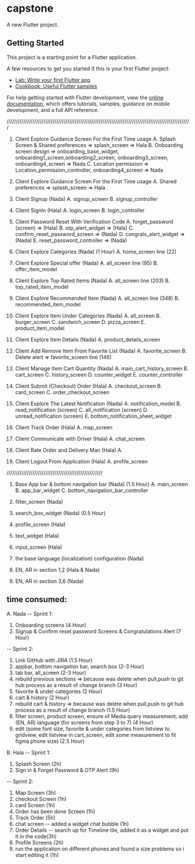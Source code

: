 # capstone

A new Flutter project.

## Getting Started

This project is a starting point for a Flutter application.

A few resources to get you started if this is your first Flutter project:

- [Lab: Write your first Flutter app](https://docs.flutter.dev/get-started/codelab)
- [Cookbook: Useful Flutter samples](https://docs.flutter.dev/cookbook)

For help getting started with Flutter development, view the
[online documentation](https://docs.flutter.dev/), which offers tutorials,
samples, guidance on mobile development, and a full API reference.




////////////////////////////////////////////////////////////////////////////////////////////////////

1. Client Explore Guidance Screen For the First Time usage
   A. Splash Screen & Shared preferences => splash_screen => Hala
   B. Onboarding screen design => onboarding_base_widget, onboarding1_screen,onboarding2_screen, onboarding3_screen, onboarding4_screen => Nada 
   C. Location permission => Location_permission_controller, onboarding4_screen => Nada 

2. Client Explore Guidance Screen For the First Time usage
   A. Shared preferences => splash_screen => Hala

3. Client Signup (Nada) 
   A. signup_screen
   B. signup_controller 

4. Client SignIn (Hala)
   A. login_screen
   B. login_controller

5. Client Password Reset With Verification Code
   A. forget_password (screen) => (Hala)
   B. otp_alert_widget => (Hala)
   C. confirm_reset_password_screen => (Nada) 
   D. congrats_alert_widget => (Nada) 
   E. reset_password_controller => (Nada)

6. Client Explore Categories (Nada) (1 Hour)
   A. home_screen line (22)

7. Client Explore Special offer (Nada)
   A. all_screen line (95) 
   B. offer_item_model

8. Client Explore Top Rated Items (Nada)
   A. all_screen line (203)
   B. top_rated_item_model

9. Client Explore Recommended Item (Nada)
   A. all_screen line (348)
   B. recommended_item_model

10. Client Explore Item Under Categories (Nada)
    A. all_screen 
    B. burger_screen
    C. sandwich_screen
    D. pizza_screen
    E. product_item_model

11. Client Explore Item Details (Nada)
    A. product_details_screen

12. Client Add Remove Item From Favorite List (Nada)
    A. favorite_screen
    B. Delete alert => favorite_screen line (146)

13. Client Manage Item Cart Quantity (Nada)
    A. main_cart_history_screen
    B. cart_screen
    C. history_screen
    D. counter_widget
    E. counter_controller

14. Client Submit (Checkout) Order (Hala)
    A. checkout_screen
    B. card_screen
    C. order_checkout_screen

15. Client Explore The Latest Notification (Nada)
    A. notification_model
    B. read_notification (screen)
    C. all_notification (screen)
    D. unread_notification (screen)
    E. bottom_notification_sheet_widget

16. Client Track Order (Hala)
   A. map_screen

17. Client Communicate with Driver (Hala)
   A. chat_screen

18. Client Rate Order and Delivery Man (Hala)
   A.

19. Client Logout From Application (Hala)
   A. profile_screen

////////////////////////////////////////////////////

1. Base App bar & bottom navigation bar (Nada) (1.5 Hour)
   A. main_screen
   B. app_bar_widget
   C. bottom_navigation_bar_controller

2. filter_screen (Nada)
3. search_box_widget (Nada) (0.5 Hour)
4. profile_screen (Hala)
5. text_widget (Hala)
6. input_screen (Hala)

7. the base language (localization) configuration (Nada)
8. EN, AR in section 1,2 (Hala & Nada)
9. EN, AR in section 3,6 (Nada)


## time consumed:

A. Nada 
 -- Sprint 1:
  1. Onboarding screens (4 Hour)
  2. Signup & Confirm reset password Screens & Congratulations Alert (7 Hour)

 -- Sprint 2:
  1. Link GitHub with JIRA (1.5 Hour)
  2. appbar, bottom navigation bar, search box (2-3 Hour)
  3. tab bar, all_screen (2-3 Hour)
  4. rebuild previous sections => because was delete when pull,push to git hub process as a result of change branch (3 Hour)  
  5. favorite & under categories (2 Hour)
  6. cart & history (2 Hour) 
  7. rebuild cart & history => because was delete when pull,push to git hub process as a result of change branch (1.5 Hour) 
  8. filter screen, product screen, ensure of Media query measurement, add (EN, AR) language (for screens from step 3 to 7) (4 Hour)
  9. edit (some font size, favorite & under categories from listview to gridview, edit listview in cart_screen, edit some measurement to fit figma phone size) (2.5 Hour)

B. Hala 
-- Sprint 1: 
1. Splash Screen (2h)
2. Sign in & Forget Password & OTP Alert (9h)

-- Sprint 2: 
1. Map Screen (3h)
2. checkout Screen (1h)
3. card Screen (1h)
4. Order has been done Screen (1h)
5. Track Order (5h)
6. chat screen -- added a widget chat bubble (1h)
7. Order Details -- search up for Timeline tile, added it as a widget and put it in the code(3h)
8. Profile Screens (2h)
9. run the application on different phones and found a size problems so i start editing it (1h)
 



   
